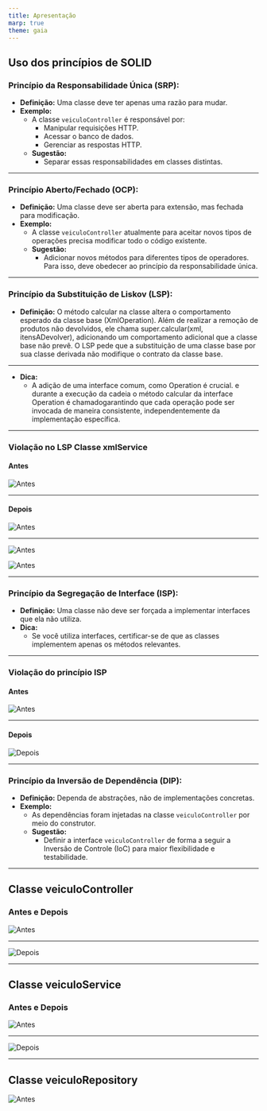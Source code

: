 ```yaml
---
title: Apresentação
marp: true
theme: gaia
---
```


## Uso dos princípios de SOLID

### Princípio da Responsabilidade Única (SRP):

- **Definição:** Uma classe deve ter apenas uma razão para mudar.
- **Exemplo:**
  - A classe `veiculoController` é responsável por:
    - Manipular requisições HTTP.
    - Acessar o banco de dados.
    - Gerenciar as respostas HTTP.
  - **Sugestão:**
    - Separar essas responsabilidades em classes distintas.

---

### Princípio Aberto/Fechado (OCP):

- **Definição:** Uma classe deve ser aberta para extensão, mas fechada para modificação.
- **Exemplo:**
  - A classe `veiculoController` atualmente para aceitar novos tipos de operações precisa modificar todo o código existente.
  - **Sugestão:**
    - Adicionar novos métodos para diferentes tipos de operadores. Para isso, deve obedecer ao princípio da responsabilidade única.

---

### Princípio da Substituição de Liskov (LSP):

- **Definição:** O método calcular na classe altera o comportamento esperado da classe base (XmlOperation). Além de realizar a remoção de produtos não devolvidos, ele chama super.calcular(xml, itensADevolver), adicionando um comportamento adicional que a classe base não prevê. O LSP pede que a substituição de uma classe base por sua classe derivada não modifique o contrato da classe base.

---
- **Dica:**
  - A adição de uma interface comum, como Operation é crucial. e durante a execução da cadeia o método calcular da interface Operation é chamadogarantindo que cada operação pode ser invocada de maneira consistente, independentemente da implementação específica.

---

### Violação no LSP Classe xmlService
#### Antes
![Antes](./xmlServiceAntigo.jpeg)

---

#### Depois
![Antes](./xmlOperationImplementsNovo.jpeg)

---

![Antes](./interfaceOperation.jpeg)


![Antes](./xmlServiceNovo.jpeg)

---
### Princípio da Segregação de Interface (ISP):

- **Definição:** Uma classe não deve ser forçada a implementar interfaces que ela não utiliza.
- **Dica:**
  - Se você utiliza interfaces, certificar-se de que as classes implementem apenas os métodos relevantes.

---

### Violação do princípio ISP
#### Antes

![Antes](./estoqueRepository.jpeg)

---

#### Depois
![Depois](./estoqueRepositoryDepois.jpeg)

---

### Princípio da Inversão de Dependência (DIP):

- **Definição:** Dependa de abstrações, não de implementações concretas.
- **Exemplo:**
  - As dependências foram injetadas na classe `veiculoController` por meio do construtor.
  - **Sugestão:**
    - Definir a interface `veiculoController` de forma a seguir a Inversão de Controle (IoC) para maior flexibilidade e testabilidade.

---

## Classe veiculoController

### Antes e Depois

![Antes](./veiculoControllerAntes.png) 

---

![Depois](./putVeiculoControllerDepois.png)

---

## Classe veiculoService

### Antes e Depois

![Antes](./veiculoControllerAntes.png) 

---

![Depois](./veiculoServiceDepois.png)

---

## Classe veiculoRepository

![Antes](./veiculoRepositoryAntes.png)
